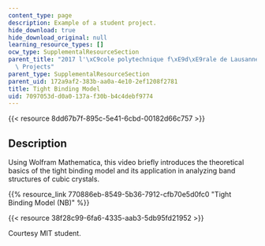 ```yaml
---
content_type: page
description: Example of a student project.
hide_download: true
hide_download_original: null
learning_resource_types: []
ocw_type: SupplementalResourceSection
parent_title: "2017 l'\xC9cole polytechnique f\xE9d\xE9rale de Lausanne (EPFL) Student\
  \ Projects"
parent_type: SupplementalResourceSection
parent_uid: 172a9af2-383b-aa0a-4e10-2ef1208f2781
title: Tight Binding Model
uid: 7097053d-d0a0-137a-f30b-b4c4debf9774
---
```


{{< resource 8dd67b7f-895c-5e41-6cbd-00182d66c757 >}}

Description
-----------

Using Wolfram Mathematica, this video briefly introduces the theoretical basics of the tight binding model and its application in analyzing band structures of cubic crystals.

{{% resource_link 770886eb-8549-5b36-7912-cfb70e5d0fc0 "Tight Binding Model (NB)" %}}

{{< resource 38f28c99-6fa6-4335-aab3-5db95fd21952 >}}

Courtesy MIT student.